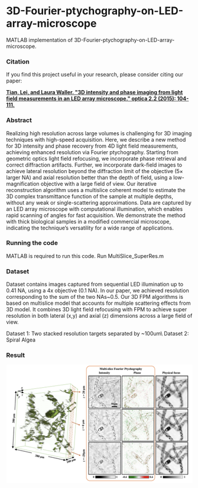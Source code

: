 # 3D-Fourier-ptychography-on-LED-array-microscope

MATLAB implementation of 3D-Fourier-ptychography-on-LED-array-microscope. 

### Citation

If you find this project useful in your research, please consider citing our paper:

[**Tian, Lei, and Laura Waller. "3D intensity and phase imaging from light field measurements in an LED array microscope." optica 2.2 (2015): 104-111.**](https://www.osapublishing.org/optica/abstract.cfm?uri=optica-2-2-104)


### Abstract

Realizing high resolution across large volumes is challenging for 3D imaging techniques with high-speed acquisition. Here, we describe a new method for 3D intensity and phase recovery from 4D light field measurements, achieving enhanced resolution via Fourier ptychography. Starting from geometric optics light field refocusing, we incorporate phase retrieval and correct diffraction artifacts. Further, we incorporate dark-field images to achieve lateral resolution beyond the diffraction limit of the objective (5×
 larger NA) and axial resolution better than the depth of field, using a low-magnification objective with a large field of view. Our iterative reconstruction algorithm uses a multislice coherent model to estimate the 3D complex transmittance function of the sample at multiple depths, without any weak or single-scattering approximations. Data are captured by an LED array microscope with computational illumination, which enables rapid scanning of angles for fast acquisition. We demonstrate the method with thick biological samples in a modified commercial microscope, indicating the technique’s versatility for a wide range of applications.


### Running the code

MATLAB is required to run this code. Run MultiSlice_SuperRes.m

### Dataset

Dataset contains images captured from sequential LED illumination up to 0.41 NA, using a 4x objective (0.1 NA). In our paper, we achieved resolution corresponding to the sum of the two NAs~0.5. Our 3D FPM algorithms is based on multislice model that accounts for multiple scattering effects from 3D model. It combines 3D light field refocusing with FPM to achieve super resolution in both lateral (x,y) and axial (z) dimensions across a large field of view.

Dataset 1: Two stacked resolution targets separated by ~100um\\
Dataset 2: Spiral Algea

### Result 

<p align="center">
  <img src="/images/result.png">
</p>
